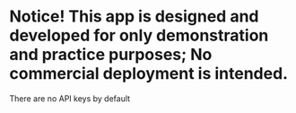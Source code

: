 # Notice! This app is designed and developed for only demonstration and practice purposes; No commercial deployment is intended.

There are no API keys by default

